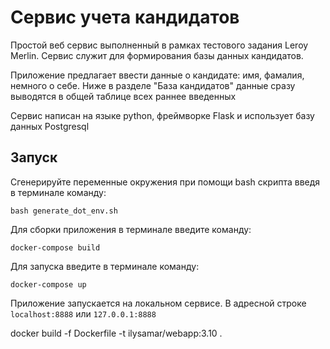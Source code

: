 # Сервис учета кандидатов

Простой веб сервис выполненный в рамках тестового задания Leroy Merlin. Сервис служит для формирования базы данных кандидатов.

Приложение предлагает ввести данные о кандидате: имя, фамалия, немного о себе. Ниже в разделе "База кандидатов" данные сразу выводятся в общей таблице всех раннее введенных

Сервис написан на языке python, фреймворке Flask и использует базу данных Postgresql
## Запуск
Сгенерируйте переменные окружения при помощи bash скрипта
введя в терминале команду:

    bash generate_dot_env.sh

Для сборки приложения в терминале введите команду:

    docker-compose build

Для запуска введите в терминале команду:

    docker-compose up

Приложение запускается на локальном сервисе.
В адресной строке `localhost:8888` или `127.0.0.1:8888`

docker build -f Dockerfile  -t ilysamar/webapp:3.10 .
